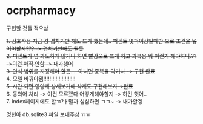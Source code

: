 # ocrpharmacy

구현할 것들 적으삼

~~1. 상호작용 지금 걍 겹치기만 해도 뜨게 했는데.. 퍼센트 몇퍼이상일때만 으로 조건을 넣어야할지??? -> 겹치기만해도 될듯~~  
~~2. 퍼센트가 넘 과도하게 많거나 하면 빨강으로 뜨게 하고 과복용 뭐 이런거 해야하나.?? ->이건 아직 안함 -> 내가햇어~~  
~~3. 인식 범위를 지정해야 할듯.... 아니면 중복을 막거나 -> 구현 완료~~  
4. 모델 바꿔야됌!!!!!!!!!!!!!!!!!!!!!  
~~5. 시간 되면 영양제 상세보기에 삭제도 구현해보자->완료~~  
6. 동의어 처리 -> 이건 모르겠다 어떻게해야할지 -> 하긴 햇어..  
7. index페이지에도 할ㄲ?ㅏ말까 심심하면 ㄱㄱ~ -> 내가할겡

명현아 db.sqlite3 파일 보내주삼 ㅠㅠ
